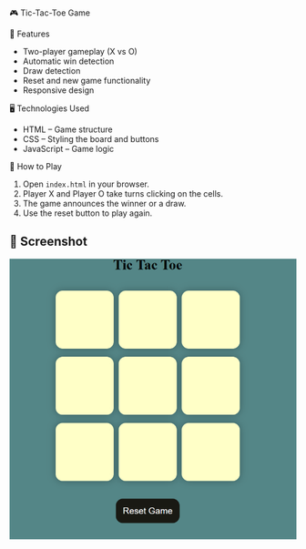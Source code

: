 🎮 Tic-Tac-Toe Game

🚀 Features
- Two-player gameplay (X vs O)
- Automatic win detection
- Draw detection
- Reset and new game functionality
- Responsive design

🖥️ Technologies Used
- HTML – Game structure
- CSS – Styling the board and buttons
- JavaScript – Game logic

🎯 How to Play
1. Open `index.html` in your browser.
2. Player X and Player O take turns clicking on the cells.
3. The game announces the winner or a draw.
4. Use the reset button to play again.

## 📸 Screenshot
![image alt](https://github.com/Himagirisiddesh/tic-tac-toe-game/blob/main/Screenshot%202025-09-02%20141004.png?raw=true)
